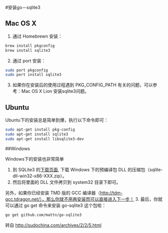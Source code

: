 #安装go－sqlite3

## Mac OS X
1. 通过 Homebrewn 安装：

``` sh
brew install pkgconfig
brew install sqlite3
```

2. 通过 port 安装：
``` sh
sudo port pkgconfig
sudo port install sqlite3
```

3. 如果你在安装后的使用过程遇到 PKG_CONFIG_PATH 有关的问题，可以参考：Mac OS X Lion 安装sqlite3问题。

## Ubuntu
Ubuntu下的安装总是简单到爆，执行以下命令即可：

``` sh
sudo apt-get install pkg-config
sudo apt-get install sqlite3  
sudo apt-get install libsqlite3-dev
```

##Windows

Windows下的安装也非常简单

1. 到 SQLite3 的[下载页面](http://www.sqlite.org/download.html ), 下载 Windows 下的预编译包 DLL 的压缩包（sqlite-dll-win32-x86-XXX.zip）。  
2. 然后将里面的 DLL 文件拷贝到 system32 目录下即可。  

另外，如果你已经安装 TMD 版的 GCC 编译器（http://tdm-gcc.tdragon.net/），那么你就不用再安装而可以直接进入下一步！
3. 最后，你就可以通过 go get 命令来安装 go-sqlite3 这个包啦：

``` sh
go get github.com/mattn/go-sqlite3
```

转自 http://sudochina.com/archives/2/2/5.html

